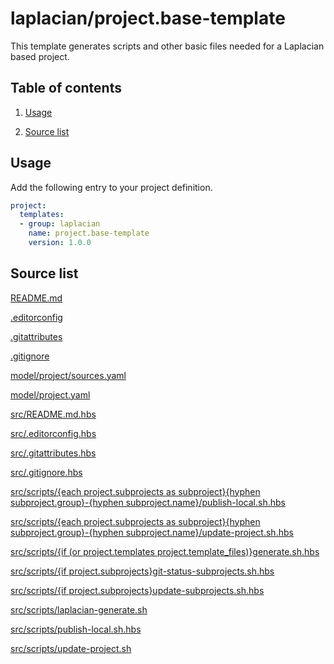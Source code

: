 <!-- @head-content@ -->
# laplacian/project.base-template

This template generates scripts and other basic files needed for a Laplacian based project.

<!-- @head-content@ -->

<!-- @toc@ -->
## Table of contents
1. [Usage](#usage)


1. [Source list](#source-list)



<!-- @toc@ -->

<!-- @main-content@ -->
## Usage

Add the following entry to your project definition.
```yaml
project:
  templates:
  - group: laplacian
    name: project.base-template
    version: 1.0.0
```




## Source list


[README.md](<./README.md>)

[.editorconfig](<./.editorconfig>)

[.gitattributes](<./.gitattributes>)

[.gitignore](<./.gitignore>)

[model/project/sources.yaml](<./model/project/sources.yaml>)

[model/project.yaml](<./model/project.yaml>)

[src/README.md.hbs](<./src/README.md.hbs>)

[src/.editorconfig.hbs](<./src/.editorconfig.hbs>)

[src/.gitattributes.hbs](<./src/.gitattributes.hbs>)

[src/.gitignore.hbs](<./src/.gitignore.hbs>)

[src/scripts/{each project.subprojects as subproject}{hyphen subproject.group}-{hyphen subproject.name}/publish-local.sh.hbs](<./src/scripts/{each project.subprojects as subproject}{hyphen subproject.group}-{hyphen subproject.name}/publish-local.sh.hbs>)

[src/scripts/{each project.subprojects as subproject}{hyphen subproject.group}-{hyphen subproject.name}/update-project.sh.hbs](<./src/scripts/{each project.subprojects as subproject}{hyphen subproject.group}-{hyphen subproject.name}/update-project.sh.hbs>)

[src/scripts/{if (or project.templates project.template_files)}generate.sh.hbs](<./src/scripts/{if (or project.templates project.template_files)}generate.sh.hbs>)

[src/scripts/{if project.subprojects}git-status-subprojects.sh.hbs](<./src/scripts/{if project.subprojects}git-status-subprojects.sh.hbs>)

[src/scripts/{if project.subprojects}update-subprojects.sh.hbs](<./src/scripts/{if project.subprojects}update-subprojects.sh.hbs>)

[src/scripts/laplacian-generate.sh](<./src/scripts/laplacian-generate.sh>)

[src/scripts/publish-local.sh.hbs](<./src/scripts/publish-local.sh.hbs>)

[src/scripts/update-project.sh](<./src/scripts/update-project.sh>)





<!-- @main-content@ -->
